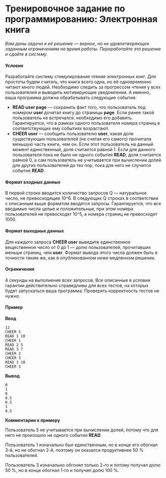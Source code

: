 # Тренировочное задание по программированию: Электронная книга
*Вам даны задача и её решение — верное, но не удовлетворяющее заданным ограничениям на время работы. Переработайте это решение и сдайте в систему.*

#### Условие
Разработайте систему стимулирования чтения электронных книг. Для простоты будем считать, что книга всего одна, но её одновременно читают много людей. Необходимо следить за прогрессом чтения у всех пользователей и выводить мотивирующие уведомления. А именно, ваша программа должна обрабатывать следующие события:

* **READ user page** — сохранить факт того, что пользователь под номером **user** дочитал книгу до страницы **page**. Если ранее такой пользователь не встречался, необходимо его добавить. Гарантируется, что в рамках одного пользователя номера страниц в соответствующих ему событиях возрастают.
* **CHEER user** — сообщить пользователю **user**, какая доля существующих пользователей (не считая его самого) прочитала меньшую часть книги, чем он. Если этот пользователь на данный момент единственный, доля считается равной 1. Если для данного пользователя пока не было ни одного события **READ**, доля считается равной 0, а сам пользователь не учитывается при вычислении долей для других пользователей до тех пор, пока для него не случится событие **READ**.

#### Формат входных данных
В первой строке вводится количество запросов Q — натуральное число, не превосходящее 10^6. В следующих Q строках в соответствии с описанным выше форматом вводятся запросы. Гарантируется, что все вводимые числа целые и положительные, при этом номера пользователей не превосходят 10^5, а номера страниц не превосходят 1000.

#### Формат выходных данных
Для каждого запроса **CHEER user** выведите единственное вещественное число от 0 до 1 — долю пользователей, прочитавших меньше страниц, чем **user**. Формат вывода этого числа должен быть в точности таким же, как в опубликованном ниже медленном решении.

#### Ограничения
4 секунды на выполнение всех запросов. Все описанные в условии гарантии действительно справедливы для всех тестов, на которых будет запускаться ваша программа. Проверять корректность тестов не нужно.

#### Пример
**Ввод**
```
12
CHEER 5
READ 1 10
CHEER 1
READ 2 5
READ 3 7
CHEER 2
CHEER 3
READ 3 10
CHEER 3
```

**Вывод**
```
0
1
0
0.5
0.5
1
0.5
```
**Комментарии к примеру**

Пользователь 5 не учитывается при вычислении долей, потому что для него не произошло ни одного события **READ**.

Пользователь 1 изначально был единственным, но в конце его обогнал 3-й, но не обогнал 2-й, поэтому он оказался продуктивнее 50 % пользователей.

Пользователь 3 изначально обгонял только 2-го и потому получал долю 50 %, но в конце обогнал 1-го и получил долю 100 %.
